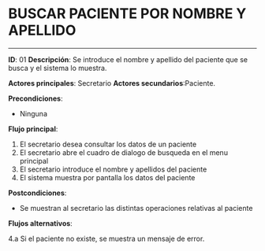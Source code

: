 # BUSCAR PACIENTE POR NOMBRE Y APELLIDO
---
**ID**: 01 **Descripción**: Se introduce el nombre y apellido del paciente que se busca y el sistema lo muestra.

**Actores principales**: Secretario **Actores secundarios**:Paciente.

**Precondiciones**:

   * Ninguna

**Flujo principal**:

 1. El secretario desea consultar los datos de un paciente
 2. El secretario abre el cuadro de dialogo de busqueda en el menu principal
 3. El secretario introduce el nombre y apellidos del paciente
 4. El sistema muestra por pantalla los datos del paciente

**Postcondiciones**:

   * Se muestran al secretario las distintas operaciones relativas al paciente

**Flujos alternativos**:

 4.a Si el paciente no existe, se muestra un mensaje de error.


